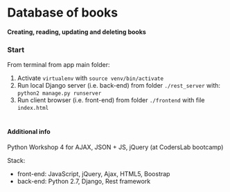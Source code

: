 # Database of books 
**Creating, reading, updating and deleting books**

### Start
From terminal from app main folder:
1. Activate `virtualenv` with `source venv/bin/activate` 
2. Run local Django server (i.e. back-end) from folder `./rest_server` with:
`python2 manage.py runserver`
3. Run client browser (i.e. front-end) from folder `./frontend` with file `index.html`

#
#### Additional info
Python Workshop 4 for AJAX, JSON + JS, jQuery (at CodersLab bootcamp)

Stack:
 - front-end: JavaScript, jQuery, Ajax, HTML5, Boostrap 
 - back-end: Python 2.7, Django, Rest framework